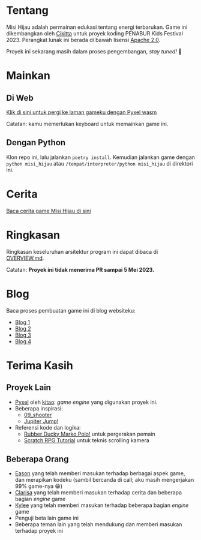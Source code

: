 # Tentang
Misi Hijau adalah permainan edukasi tentang energi terbarukan.
Game ini dikembangkan oleh [Cikitta](https://github.com/Daringcuteseal) untuk proyek koding PENABUR Kids Festival 2023.
Perangkat lunak ini berada di bawah lisensi [Apache 2.0](/LICENSE.txt).

Proyek ini sekarang masih dalam proses pengembangan, *stay tuned!* 💫

# Mainkan
## Di Web
[Klik di sini untuk pergi ke laman gameku dengan Pyxel wasm](https://daringcuteseal.xyz/software/misi-hijau/)

Catatan: kamu memerlukan keyboard untuk memainkan game ini.

## Dengan Python
Klon repo ini, lalu jalankan `poetry install`. Kemudian jalankan game dengan `python misi_hijau` atau `/tempat/interpreter/python misi_hijau` di direktori ini.

# Cerita
[Baca cerita game Misi Hijau di sini](STORY.md)

# Ringkasan
Ringkasan keseluruhan arsitektur program ini dapat dibaca di [OVERVIEW.md](OVERVIEW.md).

Catatan: **Proyek ini tidak menerima PR sampai 5 Mei 2023.**

# Blog
Baca proses pembuatan game ini di blog websiteku:
* [Blog 1](https://daringcuteseal.xyz/blog/misi-hijau-devlog/)
* [Blog 2](https://daringcuteseal.xyz/blog/misi-hijau-devlog-2/)
* [Blog 3](https://daringcuteseal.xyz/blog/misi-hijau-devlog-3/)
* [Blog 4](https://daringcuteseal.xyz/blog/misi-hijau-devlog-4/)

# Terima Kasih
## Proyek Lain
* [Pyxel](https://github.com/kitao/pyxel) oleh [kitao](https://github.com/kitao): *game engine* yang digunakan proyek ini.
* Beberapa inspirasi:
    * [09_shooter](https://github.com/kitao/pyxel/blob/main/python/pyxel/examples/09_shooter.py)
    * [Jupiter Jump!](https://scratch.mit.edu/projects/116139254/)
* Referensi kode dan logika:
    * [Rubber Ducky Marko Polo!](https://scratch.mit.edu/projects/68827258/editor/) untuk pergerakan pemain
    * [Scratch RPG Tutorial](https://www.youtube.com/playlist?list=PLy4zsTUHwGJJM6OFblu_t-5I5Yw5SxvhT) untuk teknis scrolling kamera

## Beberapa Orang
* [Eason](https://ezntek.github.io) yang telah memberi masukan terhadap berbagai aspek game, dan merapikan kodeku (sambil bercanda di call; aku masih mengerjakan 99% game-nya 😁)
* [Clarisa](https://www.instagram.com/clarisahtb/) yang telah memberi masukan terhadap cerita dan beberapa bagian *engine* game
* [Kylee](https://kylee.site) yang telah memberi masukan terhadap beberapa bagian *engine* game
* Penguji beta lain game ini
* Beberapa teman lain yang telah mendukung dan memberi masukan terhadap proyek ini